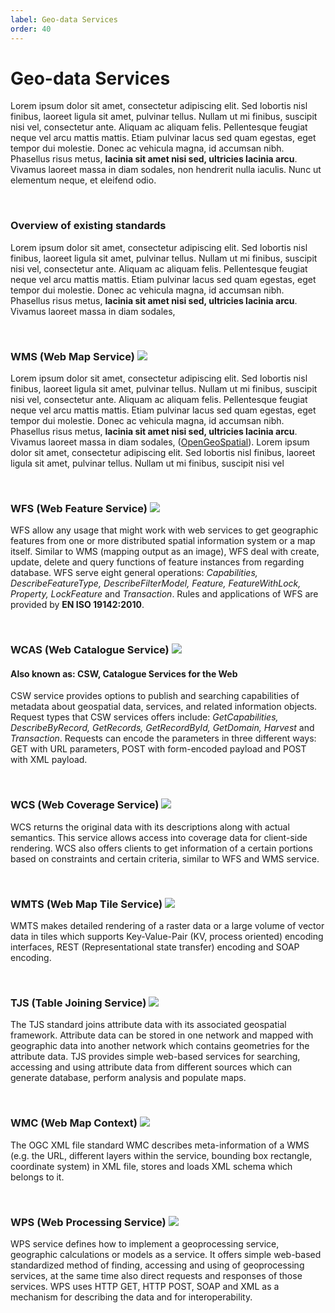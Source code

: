 ```yaml
---
label: Geo-data Services
order: 40
---
```

# Geo-data Services

Lorem ipsum dolor sit amet, consectetur adipiscing elit. Sed lobortis nisl finibus, laoreet ligula sit amet, pulvinar tellus. Nullam ut mi finibus, suscipit nisi vel, consectetur ante. Aliquam ac aliquam felis. Pellentesque feugiat neque vel arcu mattis mattis. Etiam pulvinar lacus sed quam egestas, eget tempor dui molestie. Donec ac vehicula magna, id accumsan nibh. Phasellus risus metus, **lacinia sit amet nisi sed, ultricies lacinia arcu**. Vivamus laoreet massa in diam sodales, non hendrerit nulla iaculis. Nunc ut elementum neque, et eleifend odio.

<br>

### Overview of existing standards
Lorem ipsum dolor sit amet, consectetur adipiscing elit. Sed lobortis nisl finibus, laoreet ligula sit amet, pulvinar tellus. Nullam ut mi finibus, suscipit nisi vel, consectetur ante. Aliquam ac aliquam felis. Pellentesque feugiat neque vel arcu mattis mattis. Etiam pulvinar lacus sed quam egestas, eget tempor dui molestie. Donec ac vehicula magna, id accumsan nibh. Phasellus risus metus, **lacinia sit amet nisi sed, ultricies lacinia arcu**. Vivamus laoreet massa in diam sodales,

<br>

### WMS (Web Map Service) ![](/static/img/two_star.png) 

Lorem ipsum dolor sit amet, consectetur adipiscing elit. Sed lobortis nisl finibus, laoreet ligula sit amet, pulvinar tellus. Nullam ut mi finibus, suscipit nisi vel, consectetur ante. Aliquam ac aliquam felis. Pellentesque feugiat neque vel arcu mattis mattis. Etiam pulvinar lacus sed quam egestas, eget tempor dui molestie. Donec ac vehicula magna, id accumsan nibh. Phasellus risus metus, **lacinia sit amet nisi sed, ultricies lacinia arcu**. Vivamus laoreet massa in diam sodales, ([OpenGeoSpatial](https://www.ogc.org/standards/wms)).
Lorem ipsum dolor sit amet, consectetur adipiscing elit. Sed lobortis nisl finibus, laoreet ligula sit amet, pulvinar tellus. Nullam ut mi finibus, suscipit nisi vel

<br>

### WFS (Web Feature Service)  ![](/static/img/two_star.png)  

WFS allow any usage that might work with web services to get geographic features from one or more distributed spatial
information system or a map itself. Similar to WMS (mapping output as an image), WFS deal with create, update, delete
and query functions of feature instances from regarding database. WFS serve eight general operations:
_Capabilities, DescribeFeatureType, DescribeFilterModel, Feature, FeatureWithLock, Property, LockFeature_ and _Transaction_.
Rules and applications of WFS are provided by **EN ISO 19142:2010**.

<br>

### WCAS (Web Catalogue Service) ![](/static/img/two_star.png)
#### Also known as: CSW, Catalogue Services for the Web

CSW service provides options to publish and searching capabilities of metadata about geospatial data, services, and related
information objects. Request types that CSW services offers include: _GetCapabilities, DescribeByRecord, GetRecords, GetRecordById,
GetDomain, Harvest_ and _Transaction_. Requests can encode the parameters in three different ways: GET with URL parameters,
POST with form-encoded payload and POST with XML payload.

<br>

### WCS (Web Coverage Service)  ![](/static/img/two_star.png)

WCS returns the original data with its descriptions along with actual semantics. This service allows access into coverage data for client-side rendering. WCS also offers clients to get information of a certain portions based on constraints and certain criteria, similar to WFS and WMS service.

<br>

### WMTS (Web Map Tile Service)  ![](/static/img/two_star.png)

WMTS makes detailed rendering of a raster data or a large volume of vector data in tiles which supports Key-Value-Pair 
(KV, process oriented) encoding interfaces, REST (Representational state transfer) encoding and SOAP encoding. 

<br>

### TJS (Table Joining Service)  ![](/static/img/two_star.png)

The TJS standard joins attribute data with its associated geospatial framework. Attribute data can be stored in one 
network and mapped with geographic data into another network which contains geometries for the attribute data.
TJS provides simple web-based services for searching, accessing and using attribute data from different sources which
can generate database, perform analysis and populate maps.

<br>

### WMC (Web Map Context)  ![](/static/img/two_star.png)

The OGC XML file standard WMC describes meta-information of a WMS (e.g. the URL, different layers within the service,
bounding box rectangle, coordinate system) in XML file, stores and loads XML schema which belongs to it.

<br>

### WPS (Web Processing Service)  ![](/static/img/two_star.png)

WPS service defines how to implement a geoprocessing service, geographic calculations or models as a service.
It offers simple web-based standardized method of finding, accessing and using of geoprocessing services,
at the same time also direct requests and responses of those services. WPS uses HTTP GET, HTTP POST,
SOAP and XML as a mechanism for describing the data and for interoperability.
